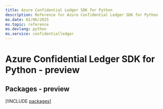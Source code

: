 ```yaml
---
title: Azure Confidential Ledger SDK for Python
description: Reference for Azure Confidential Ledger SDK for Python
ms.date: 02/06/2025
ms.topic: reference
ms.devlang: python
ms.service: confidentialledger
---
```

# Azure Confidential Ledger SDK for Python - preview
## Packages - preview
[!INCLUDE [packages](confidential-ledger-index.md)]